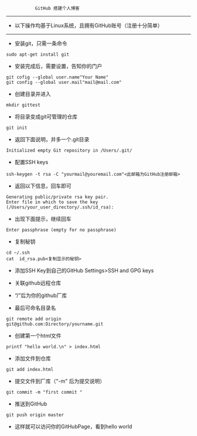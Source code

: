 


               GitHub 搭建个人博客

---
- 以下操作均基于Linux系统，且拥有GitHub账号（注册十分简单）


----------


- 安装git，只需一条命令
```shell
sudo apt-get install git
```

- 安装完成后，需要设置，告知你的门户
```shell
git cofig --global user.name"Your Name"
git config --global user.mail"mail@mail.com"
```

- 创建目录并进入
```shell
mkdir gittest
```

- 将目录变成git可管理的仓库
```shell
git init
```

- 返回下面说明，并多一个.git目录
```shell
Initialized empty Git repository in /Users/.git/
```

- 配置SSH keys
```shell
ssh-keygen -t rsa -C "yourmail@youremail.com"<此邮箱为GitHub注册邮箱>
```

-  返回以下信息，回车即可
```shell
Generating public/private rsa key pair.
Enter file in which to save the key (/Users/your_user_directory/.ssh/id_rsa):
```

 - 出现下面提示，继续回车
```shell
Enter passphrase (empty for no passphrase)
```

- 复制秘钥
```shell
cd ~/.ssh
cat  id_rsa.pub<复制显示的秘钥>
```

- 添加SSH Key到自己的GitHub
  Settings>SSH and GPG keys

- 关联github远程仓库
- “/”后为你的github厂库
- 最后可命名目录名
```shell
git remote add origin 
git@github.com:Directory/yourname.git
```

- 创建第一个html文件
```shell
printf "hello world.\n" > index.html
```

- 添加文件到仓库
```shell
git add index.html
```

- 提交文件到厂库（"-m" 后为提交说明）
```shell
git commit -m "first commit "
```

- 推送到GitHub
```shell
git push origin master
```

- 这样就可以访问你的GitHubPage，看到hello world







